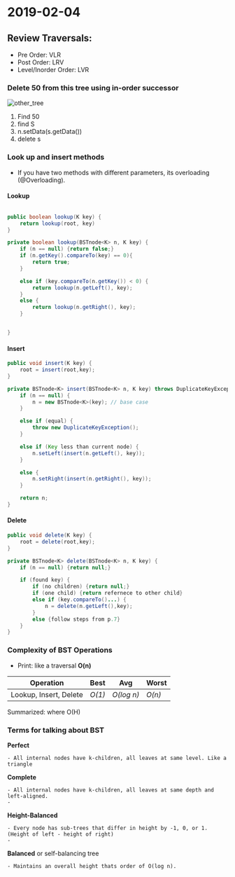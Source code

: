 # 2019-02-04

## Review Traversals:

* Pre Order: VLR
* Post Order: LRV
* Level/Inorder Order: LVR

### Delete 50 from this tree using in-order successor

![other_tree](https://www.dropbox.com/s/ca6exet71638lf1/Screenshot%202019-02-04%2013.33.12.png?dl=1)

1. Find 50
2. find S
3. n.setData(s.getData())
4. delete s
   
### Look up and insert methods 

* If you have two methods with different parameters, its overloading (@Overloading).

#### Lookup
```java

public boolean lookup(K key) {
    return lookup(root, key)
}

private boolean lookup(BSTnode<K> n, K key) {
    if (n == null) {return false;}
    if (n.getKey().compareTo(key) == 0){
        return true;
    }

    else if (key.compareTo(n.getKey()) < 0) {
        return lookup(n.getLeft(), key);
    }
    else {
        return lookup(n.getRight(), key);
    }


}
```

#### Insert
```java
public void insert(K key) {
    root = insert(root,key);
}

private BSTnode<K> insert(BSTnode<K> n, K key) throws DuplicateKeyException {
    if (n == null) {
        n = new BSTnode<K>(key); // base case
    }

    else if (equal) {
        throw new DuplicateKeyException();
    }

    else if (Key less than current node) {
        n.setLeft(insert(n.getLeft(), key));
    }

    else {
        n.setRight(insert(n.getRight(), key));
    }

    return n;
}
```

#### Delete
```java
public void delete(K key) {
    root = delete(root,key);
}

private BSTnode<K> delete(BSTnode<K> n, K key) {
    if (n == null) {return null;}

    if (found key) {
        if (no children) {return null;}
        if (one child) {return refernece to other child}
        else if (key.compareTo()...) {
            n = delete(n.getLeft(),key);
        }
        else {follow steps from p.7}
    }
}
```

### Complexity of BST Operations

* Print: like a traversal **O(n)**

| Operation              | Best   | Avg        | Worst  |
| ---------------------- | ------ | ---------- | ------ |
| Lookup, Insert, Delete | *O(1)* | *O(log n)* | *O(n)* |

Summarized: where O(H)

### Terms for talking about BST

**Perfect**

    - All internal nodes have k-children, all leaves at same level. Like a triangle
**Complete**

    - All internal nodes have k-children, all leaves at same depth and left-aligned.
    - 
**Height-Balanced**

    - Every node has sub-trees that differ in height by -1, 0, or 1. (Height of left - height of right)
    - 

**Balanced** or self-balancing tree

    - Maintains an overall height thats order of O(log n).